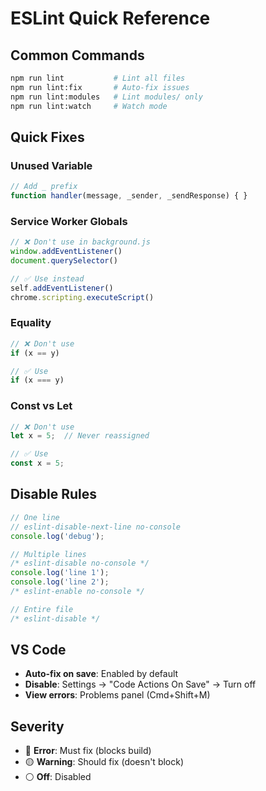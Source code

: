 # ESLint Quick Reference

## Common Commands

```bash
npm run lint           # Lint all files
npm run lint:fix       # Auto-fix issues
npm run lint:modules   # Lint modules/ only
npm run lint:watch     # Watch mode
```

## Quick Fixes

### Unused Variable
```javascript
// Add _ prefix
function handler(message, _sender, _sendResponse) { }
```

### Service Worker Globals
```javascript
// ❌ Don't use in background.js
window.addEventListener()
document.querySelector()

// ✅ Use instead
self.addEventListener()
chrome.scripting.executeScript()
```

### Equality
```javascript
// ❌ Don't use
if (x == y)

// ✅ Use
if (x === y)
```

### Const vs Let
```javascript
// ❌ Don't use
let x = 5;  // Never reassigned

// ✅ Use
const x = 5;
```

## Disable Rules

```javascript
// One line
// eslint-disable-next-line no-console
console.log('debug');

// Multiple lines
/* eslint-disable no-console */
console.log('line 1');
console.log('line 2');
/* eslint-enable no-console */

// Entire file
/* eslint-disable */
```

## VS Code

- **Auto-fix on save**: Enabled by default
- **Disable**: Settings → "Code Actions On Save" → Turn off
- **View errors**: Problems panel (Cmd+Shift+M)

## Severity

- 🔴 **Error**: Must fix (blocks build)
- 🟡 **Warning**: Should fix (doesn't block)
- ⚪ **Off**: Disabled
